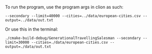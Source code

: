 To run the program, use the program args in clion as such:

`--secondary --limit=40000 --cities=../data/european-cities.csv --output=../data/out.txt`

Or use this in the terminal:

`./cmake-build-debug/GenerationalTravellingSalesman --secondary --limit=30000 --cities=./data/european-cities.csv --output=./data/out.txt`

